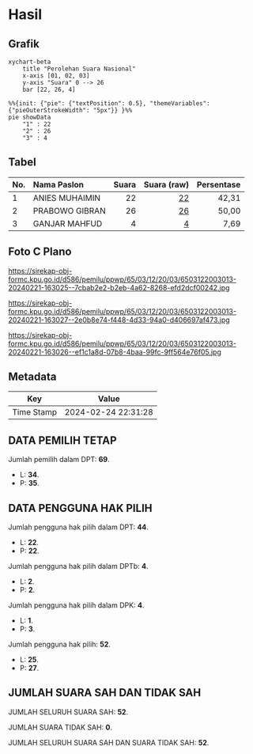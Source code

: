 # Hasil

## Grafik

```mermaid
xychart-beta
    title "Perolehan Suara Nasional"
    x-axis [01, 02, 03]
    y-axis "Suara" 0 --> 26
    bar [22, 26, 4]
```

```mermaid
%%{init: {"pie": {"textPosition": 0.5}, "themeVariables": {"pieOuterStrokeWidth": "5px"}} }%%
pie showData
    "1" : 22
    "2" : 26
    "3" : 4
```

## Tabel

| No. | Nama Paslon    | Suara | Suara (raw) | Persentase |
|:--- |:-------------- | -----:| -----------:| ----------:|
| 1   | ANIES MUHAIMIN | 22    | [22][p-1]   | 42,31      |
| 2   | PRABOWO GIBRAN | 26    | [26][p-2]   | 50,00      |
| 3   | GANJAR MAHFUD  | 4     | [4][p-3]    | 7,69       |


[p-1]: https://github.com/gigit-pemilu/pemilu-2024/blob/main/pilpres/hitung-suara/sub/65-kalimantan-utara/sub/03-nunukan/sub/12-sebatik-tengah/sub/2003-aji-kuning/sub/013-tps/sub/paslon-1.txt
[p-2]: https://github.com/gigit-pemilu/pemilu-2024/blob/main/pilpres/hitung-suara/sub/65-kalimantan-utara/sub/03-nunukan/sub/12-sebatik-tengah/sub/2003-aji-kuning/sub/013-tps/sub/paslon-2.txt
[p-3]: https://github.com/gigit-pemilu/pemilu-2024/blob/main/pilpres/hitung-suara/sub/65-kalimantan-utara/sub/03-nunukan/sub/12-sebatik-tengah/sub/2003-aji-kuning/sub/013-tps/sub/paslon-3.txt

## Foto C Plano

https://sirekap-obj-formc.kpu.go.id/d586/pemilu/ppwp/65/03/12/20/03/6503122003013-20240221-163025--7cbab2e2-b2eb-4a62-8268-efd2dcf00242.jpg

https://sirekap-obj-formc.kpu.go.id/d586/pemilu/ppwp/65/03/12/20/03/6503122003013-20240221-163027--2e0b8e74-f448-4d33-94a0-d406697af473.jpg

https://sirekap-obj-formc.kpu.go.id/d586/pemilu/ppwp/65/03/12/20/03/6503122003013-20240221-163026--ef1c1a8d-07b8-4baa-99fc-9ff564e76f05.jpg


## Metadata

| Key        | Value               |
| ---------- | ------------------- |
| Time Stamp | 2024-02-24 22:31:28 |


## DATA PEMILIH TETAP

Jumlah pemilih dalam DPT: **69**.
 * L: **34**.
 * P: **35**.

## DATA PENGGUNA HAK PILIH

Jumlah pengguna hak pilih dalam DPT: **44**.
 * L: **22**.
 * P: **22**.

Jumlah pengguna hak pilih dalam DPTb: **4**.
 * L: **2**.
 * P: **2**.

Jumlah pengguna hak pilih dalam DPK: **4**.
 * L: **1**.
 * P: **3**.

Jumlah pengguna hak pilih: **52**.
 * L: **25**.
 * P: **27**.

## JUMLAH SUARA SAH DAN TIDAK SAH

JUMLAH SELURUH SUARA SAH: **52**.

JUMLAH SUARA TIDAK SAH: **0**.

JUMLAH SELURUH SUARA SAH DAN SUARA TIDAK SAH: **52**.



